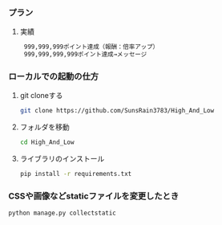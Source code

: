 ### プラン
1. 実績
   ```bash
    999,999,999ポイント達成（報酬：倍率アップ）
    999,999,999,999ポイント達成→メッセージ
    ```


### ローカルでの起動の仕方
1. git cloneする
    ```bash
    git clone https://github.com/SunsRain3783/High_And_Low
    ```
2. フォルダを移動
    ```bash
    cd High_And_Low
    ```
3. ライブラリのインストール
    ```bash
    pip install -r requirements.txt
    ```
### CSSや画像などstaticファイルを変更したとき
```bash
python manage.py collectstatic
```
